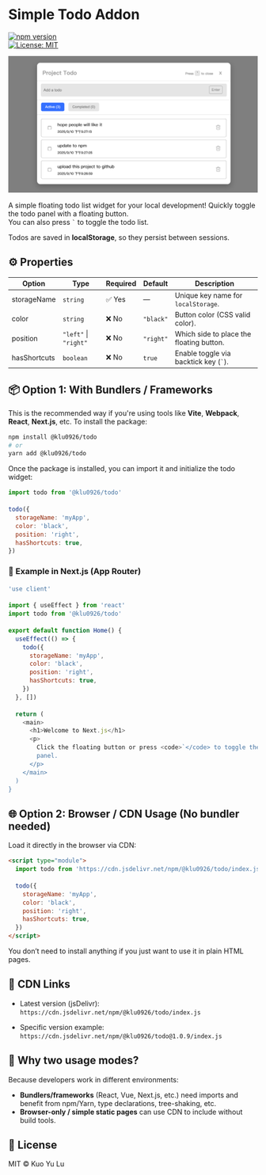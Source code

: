 # Simple Todo Addon

[![npm version](https://img.shields.io/npm/v/@klu0926/todo.svg)](https://www.npmjs.com/package/@klu0926/todo)  
[![License: MIT](https://img.shields.io/npm/l/@klu0926/todo.svg)](LICENSE)

![Todo Screenshot](https://raw.githubusercontent.com/klu0926/npm-simple-todo/refs/heads/master/my-todo.png)

A simple floating todo list widget for your local development! Quickly toggle the todo panel with a floating button.  
You can also press <code>`</code> to toggle the todo list.

Todos are saved in **localStorage**, so they persist between sessions.

## ⚙️ Properties

| Option       | Type                  | Required | Default   | Description                                      |
| ------------ | --------------------- | -------- | --------- | ------------------------------------------------ |
| storageName  | `string`              | ✅ Yes   | —         | Unique key name for `localStorage`.              |
| color        | `string`              | ❌ No    | `"black"` | Button color (CSS valid color).                  |
| position     | `"left"` \| `"right"` | ❌ No    | `"right"` | Which side to place the floating button.         |
| hasShortcuts | `boolean`             | ❌ No    | `true`    | Enable toggle via backtick key (<code>`</code>). |

## 📦 Option 1: With Bundlers / Frameworks

This is the recommended way if you're using tools like **Vite**, **Webpack**, **React**, **Next.js**, etc. To install the package:

```bash
npm install @klu0926/todo
# or
yarn add @klu0926/todo
```

Once the package is installed, you can import it and initialize the todo widget:

```js
import todo from '@klu0926/todo'

todo({
  storageName: 'myApp',
  color: 'black',
  position: 'right',
  hasShortcuts: true,
})
```

### 🧪 Example in Next.js (App Router)

```js
'use client'

import { useEffect } from 'react'
import todo from '@klu0926/todo'

export default function Home() {
  useEffect(() => {
    todo({
      storageName: 'myApp',
      color: 'black',
      position: 'right',
      hasShortcuts: true,
    })
  }, [])

  return (
    <main>
      <h1>Welcome to Next.js</h1>
      <p>
        Click the floating button or press <code>`</code> to toggle the todo
        panel.
      </p>
    </main>
  )
}
```

## 🌐 Option 2: Browser / CDN Usage (No bundler needed)

Load it directly in the browser via CDN:

```html
<script type="module">
  import todo from 'https://cdn.jsdelivr.net/npm/@klu0926/todo/index.js'

  todo({
    storageName: 'myApp',
    color: 'black',
    position: 'right',
    hasShortcuts: true,
  })
</script>
```

You don’t need to install anything if you just want to use it in plain HTML pages.

## 🔗 CDN Links

- Latest version (jsDelivr):  
  `https://cdn.jsdelivr.net/npm/@klu0926/todo/index.js`

- Specific version example:  
  `https://cdn.jsdelivr.net/npm/@klu0926/todo@1.0.9/index.js`

## 🚀 Why two usage modes?

Because developers work in different environments:

- **Bundlers/frameworks** (React, Vue, Next.js, etc.) need imports and benefit from npm/Yarn, type declarations, tree-shaking, etc.
- **Browser-only / simple static pages** can use CDN to include without build tools.

## 🧾 License

MIT © Kuo Yu Lu
